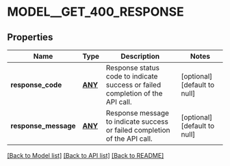 # MODEL__GET_400_RESPONSE

## Properties
Name | Type | Description | Notes
------------ | ------------- | ------------- | -------------
**response_code** | [**ANY**](.md) | Response status code to indicate success or failed completion of the API call. | [optional] [default to null]
**response_message** | [**ANY**](.md) | Response message to indicate success or failed completion of the API call. | [optional] [default to null]

[[Back to Model list]](../README.md#documentation-for-models) [[Back to API list]](../README.md#documentation-for-api-endpoints) [[Back to README]](../README.md)


